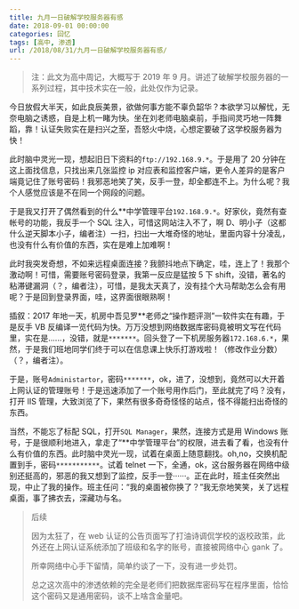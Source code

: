 ```yaml
---
title: 九月一日破解学校服务器有感
date: 2018-09-01 00:00:00
categories: 回忆
tags: [高中, 渗透]
url: /2018/08/31/九月一日破解学校服务器有感/
---
```


> 注：此文为高中周记，大概写于 2019 年 9 月。讲述了破解学校服务器的一系列过程，其中技术实在一般，此处仅作为记录。

<!-- more -->

今日放假大半天，如此良辰美景，欲做何事方能不辜负韶华？本欲学习以解忧，无奈电脑之诱惑，自是上机一睹为快。坐在刘老师电脑桌前，手指间灵巧地一阵舞蹈，靠！认证失败实在是扫兴之至，吾怒火中烧，心想定要破了这学校服务器为快！

此时脑中灵光一现，想起旧日下资料的`ftp://192.168.9.*`。于是用了 20 分钟在这上面找信息，只找出来几张监控 ip 对应表和监控客户端，更令人差异的是客户端竟记住了账号密码！我邪恶地笑了笑，反手一登，却全都连不上。为什么呢？我个人感觉应该是不在同一个网段的问题。

于是我又打开了偶然看到的什么**中学管理平台`192.168.9.*`。好家伙，竟然有查帐号的功能，我反手一个 SQL 注入，可惜这网站注入不了，啊 D、明小子（这都什么逆天脚本小子，编者注）一扫，扫出一大堆奇怪的地址，里面内容十分凌乱，也没有什么有价值的东西，实在是难上加难啊！

此时我突发奇想，不如来远程桌面连接？我颤抖地点下确定，哇，连上了！我那个激动啊！可惜，需要账号密码登录，我第一反应是猛按 5 下 shift，没错，著名的粘滞键漏洞（？，编者注），可惜，是我太天真了，没有挂个大马帮助怎么会有用呢？于是回到登录界面，哇，这界面很眼熟啊！

插叙：2017 年地一天，机房中吾见罗**老师之“操作题评测”一软件实在有趣，于是反手 VB 反编译一览代码为快。万万没想到网络数据库密码竟被明文写在代码里，实在是......，没错，就是`*******`。回头登了一下机房服务器`172.168.6.*`，果然，于是我们班地同学们终于可以在信息课上快乐打游戏啦！（修改作业分数）（？，编者注）。

于是，账号`Administartor`，密码`*******`，ok，进了，没想到，竟然可以大开着上网认证的管理账号！于是迅速添加了一个账号用作后门，至此就完了吗？没有，打开 IIS 管理，大致浏览了下，果然有很多奇奇怪怪的站点，怪不得能扫出奇怪的东西。

当然，不能忘了标配 SQL，打开`SQL Manager`，果然，连接方式是用 Windows 账号，于是很顺利地进入，拿走了“**中学管理平台”的权限，进去看了看，也没有什么有价值的东西。此时脑中灵光一现，试着在桌面上随意翻找。oh,no，交换机配置到手，密码`***********`。试着 telnet 一下，全通，ok，这台服务器在网络中级别还挺高的，邪恶的我又想到了监控，反手一登······。正在此时，班主任突然出现，中止了我的操作。班主任问：“我的桌面被你换了？”我无奈地笑笑，关了远程桌面，事了拂衣去，深藏功与名。

> 后续
>
> 因为太狂了，在 web 认证的公告页面写了打油诗调侃学校的返校政策，此外还在上网认证系统添加了班级和名字的账号，直接被网络中心 gank 了。
>
> 所幸网络中心手下留情，简单约谈了一下，没有进一步处罚。
>
> 总之这次高中的渗透依赖的完全是老师们把数据库密码写在程序里面，恰恰这个密码又是通用密码，谈不上啥含金量吧。

